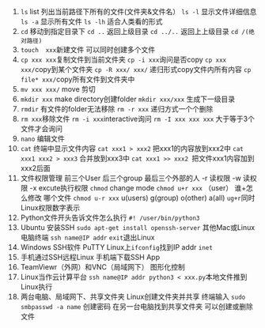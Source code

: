 1. `ls` list 列出当前路径下所有的文件(文件夹&文件名）
`ls -l` 显示文件详细信息
`ls -a` 显示所有文件
`ls -lh` 适合人类看的形式
2. `cd` 移动到指定目录下 
`cd ..` 返回上级目录
`cd ../..`  返回上上级目录
`cd /(绝对路径)`
3. `touch  xxx`新建文件 可以同时创建多个文件
4. `cp xxx xxx`复制文件到当前文件夹
`cp -i xxx`询问是否copy
`cp xxx xxx/`copy到某个文件夹
`cp -R xxx/ xxx/` 递归形式copy文件内所有内容
`cp file* xxx/`copy所有文件到文件夹中
5. `mv xxx xxx/` move 剪切
6. `mkdir xxx` make directory创建folder
`mkdir xxx/xxx` 生成下一级目录
7. `rmdir` 有文件的folder无法移除
`rm -r xxx` 递归方式一个个删除
8. `rm xxx`移除文件
`rm -i xxx`interactive询问
`rm -I xxx xxx xxx` 大于等于3个文件才会询问
9. `nano` 编辑文件
10. `cat` 终端中显示文件内容
`cat xxx1 > xxx2` 把xxx1的内容放到xxx2中
`cat xxx1 xxx2 > xxx3` 合并放到xxx3中
`cat xxx1 >> xxx2 `把文件xxx1内容加到xxx2后面
11. 文件权限管理  前三个User 后三个group 最后三个外部的人
-r 读权限 -w 读权限 -x excute执行权限
`chmod` change mode `chmod u+r xxx` （user） 谁+怎么修改  哪个文件 `chmod u-r xxx`  u(users) g(group) o(other) a(all) `ug+r`同时
Linux权限数字表示
12. Python文件开头告诉文件怎么执行 `#! /user/bin/python3`
13. Ubuntu 安装SSH `sudo apt-get install openssh-server`
其他Mac或Linux电脑终端 `ssh name@IP addr`   `exit`退出Linux
14. Windows SSH软件 PuTTY 
Linux上`ifconfig`找到IP addr `inet`
15. 手机通过SSH远程Linux 手机端下载SSH App
16. TeamViewr（外网）和VNC（局域网下） 图形化控制
17. Linux当作云计算平台  `ssh name@IP addr python3 < xxx.py`本地文件推到Linux执行
18. 两台电脑、局域网下、共享文件夹
Linux创建文件夹并共享 终端输入 `sudo smbpasswd -a name` 创建密码
在另一台电脑找到共享文件夹 可以创建或删除文件